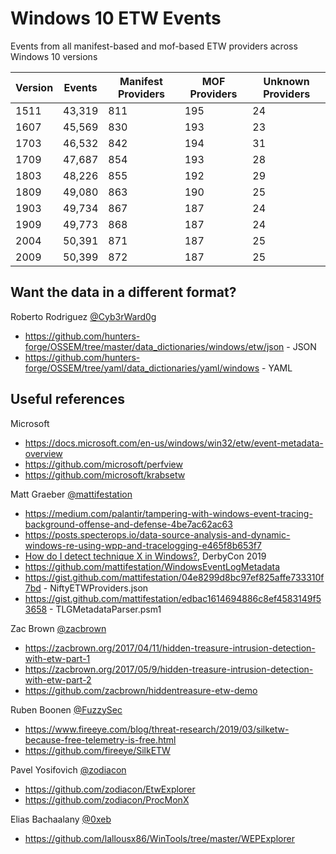 # Windows 10 ETW Events
Events from all manifest-based and mof-based ETW providers across Windows 10 versions

| Version | Events | Manifest Providers | MOF Providers | Unknown Providers |
|---    |---        |---	|---	|---	|
| 1511  | 43,319    | 811	| 195   | 24    |
| 1607  | 45,569    | 830	| 193   | 23    |
| 1703  | 46,532    | 842	| 194   | 31    |
| 1709  | 47,687    | 854	| 193   | 28    |
| 1803  | 48,226    | 855	| 192   | 29    |
| 1809  | 49,080    | 863	| 190   | 25    |
| 1903  | 49,734    | 867	| 187   | 24    |
| 1909  | 49,773    | 868	| 187   | 24    |
| 2004  | 50,391    | 871	| 187   | 25    |
| 2009  | 50,399    | 872	| 187   | 25    |

Want the data in a different format?
------------------------------------
Roberto Rodriguez [@Cyb3rWard0g](https://twitter.com/Cyb3rWard0g)
 * https://github.com/hunters-forge/OSSEM/tree/master/data_dictionaries/windows/etw/json - JSON
 * https://github.com/hunters-forge/OSSEM/tree/yaml/data_dictionaries/yaml/windows - YAML

Useful references
-----------------
Microsoft
 * https://docs.microsoft.com/en-us/windows/win32/etw/event-metadata-overview
 * https://github.com/microsoft/perfview
 * https://github.com/microsoft/krabsetw

Matt Graeber [@mattifestation](https://twitter.com/mattifestation)
 * https://medium.com/palantir/tampering-with-windows-event-tracing-background-offense-and-defense-4be7ac62ac63
 * https://posts.specterops.io/data-source-analysis-and-dynamic-windows-re-using-wpp-and-tracelogging-e465f8b653f7
 * [How do I detect technique X in Windows?](https://drive.google.com/file/d/19AhMG0ZCOt0IVsPZgn4JalkdcUOGq4DK/view), DerbyCon 2019
 * https://github.com/mattifestation/WindowsEventLogMetadata
 * https://gist.github.com/mattifestation/04e8299d8bc97ef825affe733310f7bd - NiftyETWProviders.json
 * https://gist.github.com/mattifestation/edbac1614694886c8ef4583149f53658 - TLGMetadataParser.psm1
 
Zac Brown [@zacbrown](https://twitter.com/zacbrown)
 * https://zacbrown.org/2017/04/11/hidden-treasure-intrusion-detection-with-etw-part-1
 * https://zacbrown.org/2017/05/9/hidden-treasure-intrusion-detection-with-etw-part-2
 * https://github.com/zacbrown/hiddentreasure-etw-demo

Ruben Boonen [@FuzzySec](https://twitter.com/FuzzySec)
 * https://www.fireeye.com/blog/threat-research/2019/03/silketw-because-free-telemetry-is-free.html
 * https://github.com/fireeye/SilkETW

Pavel Yosifovich [@zodiacon](https://twitter.com/zodiacon)
 * https://github.com/zodiacon/EtwExplorer
 * https://github.com/zodiacon/ProcMonX

Elias Bachaalany [@0xeb](https://twitter.com/0xeb)
 * https://github.com/lallousx86/WinTools/tree/master/WEPExplorer